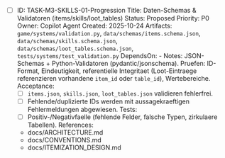 - [ ] ID: TASK-M3-SKILLS-01-Progression
  Title: Daten-Schemas & Validatoren (items/skills/loot_tables)
  Status: Proposed
  Priority: P0
  Owner: Copilot Agent
  Created: 2025-10-24
  Artifacts: `game/systems/validation.py`, `data/schemas/items.schema.json`, `data/schemas/skills.schema.json`, `data/schemas/loot_tables.schema.json`, `tests/systems/test_validation.py`
  DependsOn: -
  Notes:
  JSON-Schemas + Python-Validatoren (pydantic/jsonschema). Pruefen: ID-Format, Eindeutigkeit, referentielle Integritaet (Loot-Eintraege referenzieren vorhandene `item_id` oder `table_id`), Wertebereiche.
  Acceptance:
  - [ ] `items.json`, `skills.json`, `loot_tables.json` validieren fehlerfrei.
  - [ ] Fehlende/duplizierte IDs werden mit aussagekraeftigen Fehlermeldungen abgewiesen.
  Tests:
  - [ ] Positiv-/Negativfaelle (fehlende Felder, falsche Typen, zirkulaere Tabellen).
  References:
  - docs/ARCHITECTURE.md
  - docs/CONVENTIONS.md
  - docs/ITEMIZATION_DESIGN.md
